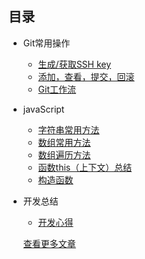 ## 目录

* Git常用操作
    * [生成/获取SSH key](https://github.com/Alley23/Notes-li/blob/master/resource/SSH-set.md)
    * [添加，查看，提交，回滚](https://github.com/Alley23/Notes-li/blob/master/resource/git-base-operation.md)
    * [Git工作流](https://github.com/Alley23/Notes-li/blob/master/resource/gitflow.md)
* javaScript
    * [字符串常用方法](https://github.com/Alley23/Notes-li/blob/master/resource/string.md)
    * [数组常用方法](https://github.com/Alley23/Notes-li/blob/master/resource/array.md)
    * [数组遍历方法](https://github.com/Alley23/Notes-li/blob/master/resource/array-loop.md)
    * [函数this（上下文）总结](https://github.com/Alley23/Notes-li/blob/master/resource/this_zj.md)
    * [构造函数](https://github.com/Alley23/Notes-li/blob/master/resource/gz.md)

* 开发总结
    * [开发心得](https://github.com/Alley23/Notes-li/blob/master/resource/kfzj.md)
    









    [查看更多文章](https://alley23.github.io/)
